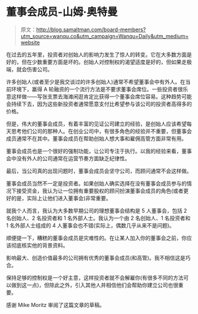 # 董事会成员-山姆·奥特曼

> 原文：<http://blog.samaltman.com/board-members?utm_source=wanqu.co&utm_campaign=Wanqu+Daily&utm_medium=website>

在过去的五年里，投资者对创始人的影响力发生了惊人的转变。它在大多数方面是好的，但在少数重要方面是坏的。创始人对控制权的渴望适度是好的，但如果走极端，就会伤害公司。

许多创始人(或者至少是我交谈过的许多创始人)通常不希望董事会中有外人。在当前环境下，赢得 A 轮融资的一个流行方法是不要求董事会席位。一些投资者很乐意这样做——写张支票去海滩闲逛肯定比获得一个董事会席位容易。这种趋势可能会持续下去，因为这些新投资者通常愿意支付比希望参与该公司的投资者高得多的价格。

但是，伟大的董事会成员，有着丰富的见证公司建立的经验，是创始人应该希望每天思考他们公司的那种人。在创业公司中，有很多角色的经验并不重要，但董事会成员通常不在其中。董事会成员在帮助创始人想大事和雇佣高管方面非常有用。

董事会成员也是一个很好的强制功能，让公司专注于执行。以我的经验来看，董事会中没有外人的公司通常在运营节奏方面缺乏纪律性。

最后，当公司真的出现问题时，董事会成员会坚守公司，而顾问通常不会这样做。

董事会成员当然不一定是投资者。如果创始人确实选择在没有董事会成员参与的情况下接受资金，我认为让一位拥有重要股权的顾问扮演董事会成员的角色(或者更好的是，实际上让他们进入董事会)非常重要。

就我个人而言，我认为大多数早期公司的理想董事会结构是 5 人董事会，包括 2 名创始人、2 名投资者和 1 名外部人士。我认为一个由 2 名创始人、1 名投资者和 1 名外部人士组成的 4 人董事会也不错(实际上，偶数几乎从来不是问题)。

顺便提一下，糟糕的董事会成员是灾难性的。在让某人加入你的董事会之前，你应该彻底核实他的背景资料。

影响最大、创造价值最多的公司拥有优秀的董事会成员(和高管)。我不相信这是巧合。

保持足够的控制权是一个好主意，这样投资者就不会解雇你(有很多不同的方法可以做到这一点)，但除此之外，引入其他人并相信他们会帮助你建立公司也很重要。

感谢 Mike Moritz 审阅了这篇文章的草稿。